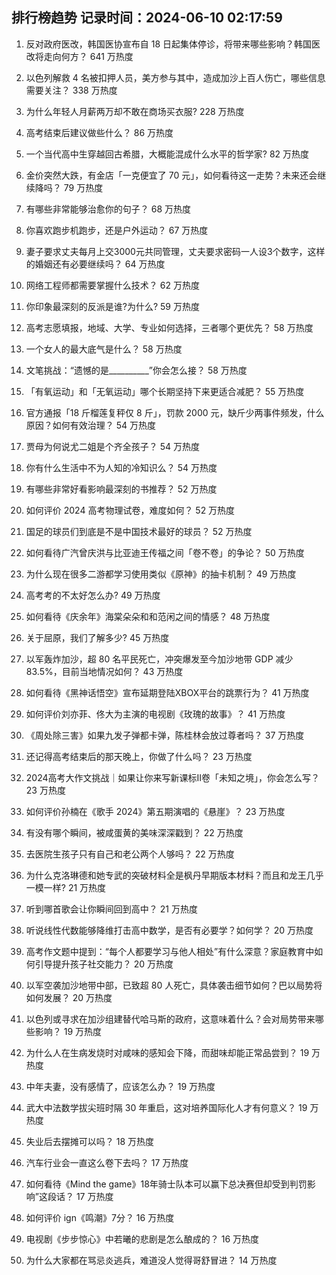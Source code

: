 
## 排行榜趋势 记录时间：2024-06-10 02:17:59
  
  1. 反对政府医改，韩国医协宣布自 18 日起集体停诊，将带来哪些影响？韩国医改将走向何方？ 641 万热度
    
  2. 以色列解救 4 名被扣押人员，美方参与其中，造成加沙上百人伤亡，哪些信息需要关注？ 338 万热度
    
  3. 为什么年轻人月薪两万却不敢在商场买衣服? 228 万热度
    
  4. 高考结束后建议做些什么？ 86 万热度
    
  5. 一个当代高中生穿越回古希腊，大概能混成什么水平的哲学家? 82 万热度
    
  6. 金价突然大跌，有金店「一克便宜了 70 元」，如何看待这一走势？未来还会继续降吗？ 79 万热度
    
  7. 有哪些非常能够治愈你的句子？ 68 万热度
    
  8. 你喜欢跑步机跑步，还是户外运动？ 67 万热度
    
  9. 妻子要求丈夫每月上交3000元共同管理，丈夫要求密码一人设3个数字，这样的婚姻还有必要继续吗？ 64 万热度
    
  10. 网络工程师都需要掌握什么技术？ 62 万热度
    
  11. 你印象最深刻的反派是谁?为什么? 59 万热度
    
  12. 高考志愿填报，地域、大学、专业如何选择，三者哪个更优先？ 58 万热度
    
  13. 一个女人的最大底气是什么？ 58 万热度
    
  14. 文笔挑战：“遗憾的是__________”你会怎么接？ 58 万热度
    
  15. 「有氧运动」和「无氧运动」哪个长期坚持下来更适合减肥？ 55 万热度
    
  16. 官方通报「18 斤榴莲复秤仅 8 斤」，罚款 2000 元，缺斤少两事件频发，什么原因？如何有效治理？ 54 万热度
    
  17. 贾母为何说尤二姐是个齐全孩子？ 54 万热度
    
  18. 你有什么生活中不为人知的冷知识么？ 54 万热度
    
  19. 有哪些非常好看影响最深刻的书推荐？ 52 万热度
    
  20. 如何评价 2024 高考物理试卷，难度如何？ 52 万热度
    
  21. 国足的球员们到底是不是中国技术最好的球员？ 52 万热度
    
  22. 如何看待广汽曾庆洪与比亚迪王传福之间「卷不卷」的争论？ 50 万热度
    
  23. 为什么现在很多二游都学习使用类似《原神》的抽卡机制？ 49 万热度
    
  24. 高考考的不太好怎么办? 49 万热度
    
  25. 如何看待《庆余年》海棠朵朵和和范闲之间的情感？ 48 万热度
    
  26. 关于屈原，我们了解多少? 45 万热度
    
  27. 以军轰炸加沙，超 80 名平民死亡，冲突爆发至今加沙地带 GDP 减少 83.5%，目前当地情况如何？ 43 万热度
    
  28. 如何看待《黑神话悟空》宣布延期登陆XBOX平台的跳票行为？ 41 万热度
    
  29. 如何评价刘亦菲、佟大为主演的电视剧《玫瑰的故事》？ 41 万热度
    
  30. 《周处除三害》如果九发子弹都卡弹，陈桂林会放过尊者吗？ 37 万热度
    
  31. 还记得高考结束后的那天晚上，你做了什么吗？ 23 万热度
    
  32. 2024高考大作文挑战｜如果让你来写新课标II卷「未知之境」，你会怎么写？ 23 万热度
    
  33. 如何评价孙楠在《歌手 2024》第五期演唱的《悬崖》？ 23 万热度
    
  34. 有没有哪个瞬间，被咸蛋黄的美味深深戳到？ 22 万热度
    
  35. 去医院生孩子只有自己和老公两个人够吗？ 22 万热度
    
  36. 为什么克洛琳德和她专武的突破材料全是枫丹早期版本材料？而且和龙王几乎一模一样? 21 万热度
    
  37. 听到哪首歌会让你瞬间回到高中？ 21 万热度
    
  38. 听说线性代数能够降维打击高中数学，是否有必要学？如何学？ 20 万热度
    
  39. 高考作文题中提到：“每个人都要学习与他人相处”有什么深意？家庭教育中如何引导提升孩子社交能力？ 20 万热度
    
  40. 以军空袭加沙地带中部，已致超 80 人死亡，具体袭击细节如何？巴以局势将如何发展？ 20 万热度
    
  41. 以色列或寻求在加沙组建替代哈马斯的政府，这意味着什么？会对局势带来哪些影响？ 19 万热度
    
  42. 为什么人在生病发烧时对咸味的感知会下降，而甜味却能正常品尝到？ 19 万热度
    
  43. 中年夫妻，没有感情了，应该怎么办？ 19 万热度
    
  44. 武大中法数学拔尖班时隔 30 年重启，这对培养国际化人才有何意义？ 19 万热度
    
  45. 失业后去摆摊可以吗？ 18 万热度
    
  46. 汽车行业会一直这么卷下去吗？ 17 万热度
    
  47. 如何看待《Mind the game》18年骑士队本可以赢下总决赛但却受到判罚影响”这段话？ 17 万热度
    
  48. 如何评价 ign《鸣潮》7分？ 16 万热度
    
  49. 电视剧《步步惊心》中若曦的悲剧是怎么酿成的？ 16 万热度
    
  50. 为什么大家都在骂忌炎逃兵，难道没人觉得哥舒冒进？ 14 万热度
    